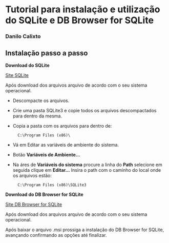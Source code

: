 # Tutorial para instalação e utilização do SQLite e DB Browser for SQLite
### **Danilo Calixto**

## Instalação passo a passo

**Download do SQLite**

[Site SQLite](https://www.sqlite.org/)

Após download dos arquivos arquivo de acordo com o seu sistema operacional. 

- Descompacte os arquivos.

- Crie uma pasta SQLite3 e copie todos os arquivos descompactados para dentro da mesma.

- Copia a pasta com os arquivos para dentro de:

        C:\Program Files (x86)\

- Vá em Editar as variáveis de ambiente do sistema.

- Botão **Variáveis de Ambiente...**

- Na áres de **Variáveis do sistema** procure a linha do **Path** selecione em seguida clique em **Editar...** Insira o path com o caminho do local onde os arquivos estão:

        C:\Program Files (x86)\SQLite3


**Download do DB Browser for SQLite**

[Site DB Browser for SQLite](https://sqlitebrowser.org/)

Após download dos arquivos arquivo de acordo com o seu sistema operacional. 

Após baixar o arquivo .msi prossiga a instalação do DB Browser for SQLite, avançando confirmando as opções até finalizar.



